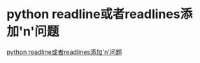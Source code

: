 # python readline或者readlines添加'n'问题
[python readline或者readlines添加'n'问题](https://aiwithcloud.com/2021/09/20/python-readline%e6%88%96%e8%80%85readlines%e6%b7%bb%e5%8a%a0n%e9%97%ae%e9%a2%98/)